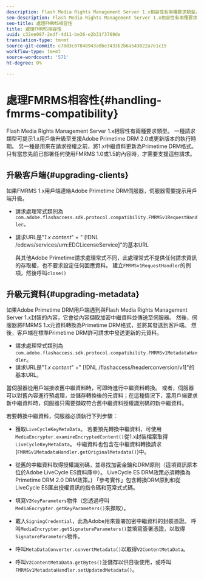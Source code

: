 ```yaml
---
description: Flash Media Rights Management Server 1.x相容性有兩種要求類型。 一種請求類型可提示1.x用戶端升級至支援Adobe Primetime DRM 2.0或更新版本的執行時期。 另一種是用來在請求授權之前，將1.x中繼資料更新為Primetime DRM格式。 只有當您先前已部署任何使用FMRMS 1.0或1.5的內容時，才需要支援這些請求。
seo-description: Flash Media Rights Management Server 1.x相容性有兩種要求類型。 一種請求類型可提示1.x用戶端升級至支援Adobe Primetime DRM 2.0或更新版本的執行時期。 另一種是用來在請求授權之前，將1.x中繼資料更新為Primetime DRM格式。 只有當您先前已部署任何使用FMRMS 1.0或1.5的內容時，才需要支援這些請求。
seo-title: 處理FMRMS相容性
title: 處理FMRMS相容性
uuid: c32ee087-2edf-4d11-be36-e2b31f3769de
translation-type: tm+mt
source-git-commit: c78d3c87848943a0be3433b2b6a543822a7e1c15
workflow-type: tm+mt
source-wordcount: '571'
ht-degree: 0%

---
```



# 處理FMRMS相容性{#handling-fmrms-compatibility}

Flash Media Rights Management Server 1.x相容性有兩種要求類型。 一種請求類型可提示1.x用戶端升級至支援Adobe Primetime DRM 2.0或更新版本的執行時期。 另一種是用來在請求授權之前，將1.x中繼資料更新為Primetime DRM格式。 只有當您先前已部署任何使用FMRMS 1.0或1.5的內容時，才需要支援這些請求。

## 升級客戶端{#upgrading-clients}

如果FMRMS 1.x用戶端連絡Adobe Primetime DRM伺服器，伺服器需要提示用戶端升級。

* 請求處理常式類別為`com.adobe.flashaccess.sdk.protocol.compatibility.FMRMSv1RequestHandler`。
* 請求URL是&quot;*1.x content*&quot; + &quot; [!DNL /edcws/services/urn:EDCLicenseService]&quot;的基本URL

   與其他Adobe Primetime請求處理常式不同，此處理常式不提供任何請求資訊的存取權，也不要求設定任何回應資料。 建立`FMRMSv1RequestHandler`的例項，然後呼叫`close()`

## 升級元資料{#upgrading-metadata}

如果Adobe Primetime DRM用戶端遇到與Flash Media Rights Management Server 1.x封裝的內容，它會從內容擷取加密中繼資料並傳送至伺服器。 然後，伺服器將FMRMS 1.x元資料轉換為Primetime DRM格式，並將其發送到客戶端。 然後，客戶端在標準Primetime DRM許可請求中發送更新的元資料。

* 請求處理常式類別為`com.adobe.flashaccess.sdk.protocol.compatibility.FMRMSv1MetadataHandler`。
* 請求URL是&quot;*1.x content*&quot; +&quot; [!DNL /flashaccess/headerconversion/v1]&quot;的基本URL。

當伺服器從用戶端接收舊中繼資料時，可即時進行中繼資料轉換。 或者，伺服器可以對舊內容進行預處理，並儲存轉換後的元資料；在這種情況下，當用戶端要求新中繼資料時，伺服器只需要擷取符合舊中繼資料授權識別碼的新中繼資料。

若要轉換中繼資料，伺服器必須執行下列步驟：

* 獲取`LiveCycleKeyMetaData`。 若要預先轉換中繼資料，可使用`MediaEncrypter.examineEncryptedContent()`從1.x封裝檔案取得`LiveCycleKeyMetaData`。 中繼資料也包含在中繼資料轉換請求(`FMRMSv1MetadataHandler.getOriginalMetadata()`)中。

* 從舊的中繼資料取得授權識別碼，並尋找加密金鑰和DRM原則（這項資訊原本位於Adobe LiveCycle ES資料庫中）。 LiveCycle ES DRM政策必須轉換為Primetime DRM 2.0 DRM政策。) 「參考實作」包含轉換DRM原則和從LiveCycle ES匯出授權資訊的指令碼和范常式式碼。
* 填寫`V2KeyParameters`物件（您透過呼叫`MediaEncrypter.getKeyParameters()`來擷取）。

* 載入`SigningCredential`，此為Adobe用來簽署加密中繼資料的封裝憑證。 呼叫`MediaEncrypter.getSignatureParameters()`並填寫簽署憑證，以取得`SignatureParameters`物件。

* 呼叫`MetaDataConverter.convertMetadata()`以取得`V2ContentMetaData`。

* 呼叫`V2ContentMetaData.getBytes()`並儲存以供日後使用，或呼叫`FMRMSv1MetadataHandler.setUpdatedMetadata()`。